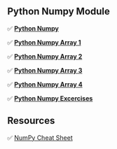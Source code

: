 ## Python Numpy Module

✅ **[Python Numpy](/content/tools/numpy/001_Python_NumPy.ipynb)**

✅ **[Python Numpy Array 1](/content/tools/numpy/002_Python_NumPy_Array_Part1.ipynb)**

✅ **[Python Numpy Array 2](/content/tools/numpy/002_Python_NumPy_Array_Part2.ipynb)**

✅ **[Python Numpy Array 3](/content/tools/numpy/002_Python_NumPy_Array_Part3.ipynb)**

✅ **[Python Numpy Array 4](/content/tools/numpy/002_Python_NumPy_Array_Part4.ipynb)**

✅ **[Python Numpy Excercises](/content/tools/numpy/Python_NumPy_Exercices_with_hints.ipynb)**


## Resources

✅ <a href="\content\tools\numpy\NumPy Cheat Sheet Data Analysis in Python.pdf" download>NumPy Cheat Sheet</a>
